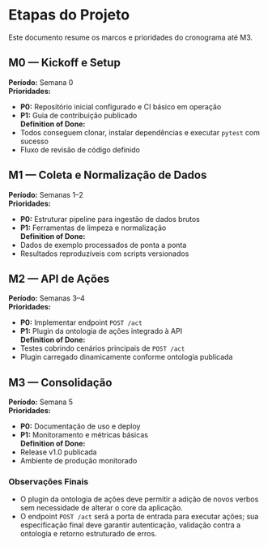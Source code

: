 # Etapas do Projeto

Este documento resume os marcos e prioridades do cronograma até M3.

## M0 — Kickoff e Setup
**Período:** Semana 0  
**Prioridades:**  
- **P0:** Repositório inicial configurado e CI básico em operação  
- **P1:** Guia de contribuição publicado  
**Definition of Done:**  
- Todos conseguem clonar, instalar dependências e executar `pytest` com sucesso  
- Fluxo de revisão de código definido

## M1 — Coleta e Normalização de Dados
**Período:** Semanas 1–2  
**Prioridades:**  
- **P0:** Estruturar pipeline para ingestão de dados brutos  
- **P1:** Ferramentas de limpeza e normalização  
**Definition of Done:**  
- Dados de exemplo processados de ponta a ponta  
- Resultados reproduzíveis com scripts versionados

## M2 — API de Ações
**Período:** Semanas 3–4  
**Prioridades:**  
- **P0:** Implementar endpoint `POST /act`  
- **P1:** Plugin da ontologia de ações integrado à API  
**Definition of Done:**  
- Testes cobrindo cenários principais de `POST /act`  
- Plugin carregado dinamicamente conforme ontologia publicada

## M3 — Consolidação
**Período:** Semana 5  
**Prioridades:**  
- **P0:** Documentação de uso e deploy  
- **P1:** Monitoramento e métricas básicas  
**Definition of Done:**  
- Release v1.0 publicada  
- Ambiente de produção monitorado

### Observações Finais
- O plugin da ontologia de ações deve permitir a adição de novos verbos sem necessidade de alterar o core da aplicação.  
- O endpoint `POST /act` será a porta de entrada para executar ações; sua especificação final deve garantir autenticação, validação contra a ontologia e retorno estruturado de erros.

